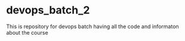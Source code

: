 # devops_batch_2
This is repository for devops batch having all the code and informaton about the course
